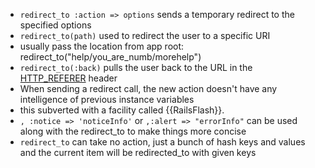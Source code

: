 * `redirect_to :action => options` sends a temporary redirect to the specified options
* `redirect_to(path)` used to redirect the user to a specific URI
* usually pass the location from app root: redirect_to("help/you_are_numb/morehelp")
* `redirect_to(:back)` pulls the user back to the URL in the [HTTP_REFERER][1] header
* When sending a redirect call, the new action doesn't have any intelligence of previous instance variables
* this subverted with a facility called {{RailsFlash}}.
* `, :notice => 'noticeInfo'` or `,:alert => "errorInfo"` can be used along with the redirect_to to make things more concise
* `redirect_to` can take no action, just a bunch of hash keys and values and the current item will be redirected_to with given keys

[1]: https://en.wikipedia.org/wiki/HTTP_referrer